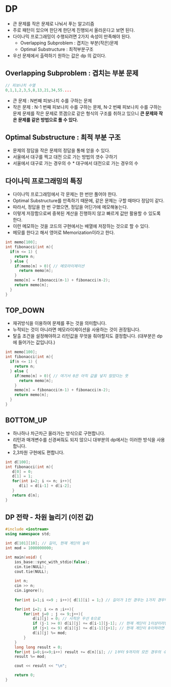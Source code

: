 # DP
* 큰 문제를 작은 문제로 나눠서 푸는 알고리즘
* 주로 패턴이 있으며 한단계 한단계 진행되서 올라온다고 보면 된다.   
* 다이나믹 프로그래밍이 수행되려면 2가지 속성이 만족해야 된다.
  * Overlapping Subproblem : 겹치는 부분(작은)문제
  * Optimal Substructure : 최적부분구조
* 우선 문제에서 출력하기 원하는 값은 dp 의 값이다.    


## Overlapping Subproblem : 겹치는 부분 문제
```c++
// 피보나치 수열   
0,1,1,2,3,5,8,13,21,34,55....
```
* 큰 문제 : N번째 피보나치 수를 구하는 문제
* 작은 문제 : N-1 번째 피보나치 수를 구하는 문제, N-2 번째 피보나치 수를 구하는 문제
문제를 작은 문제로 쪼갬으로 같은 형식의 구조를 취하고 있으니 **큰 문제와 작은 문제를 같은 방법으로 풀 수 있다.**

## Optimal Substructure : 최적 부분 구조
* 문제의 정답을 작은 문제의 정답을 통해 얻을 수 있다.    
* 서울에서 대구를 찍고 대전 으로 가는 방법의 갯수 구하기        
* 서울에서 대구로 가는 경우의 수  * 대구에서 대전으로 가는 경우의 수       

## 다이나믹 프로그래밍의 특징 
* 다이나믹 프로그래밍에서 각 문제는 한 번만 풀어야 한다.
* Optimal Substructure를 만족하기 때문에, 같은 문제는 구할 때마다 정답이 같다.
* 따라서, 정답을 한 번 구했으면, 정답을 어딘가에 메모해놓는다.
* 이렇게 저장함으로써 중복된 계산을 진행하지 않고 빠르게 값만 활용할 수 있도록 한다.
* 이런 메모하는 것을 코드의 구현에서는 배열에 저장하는 것으로 할 수 있다.
* 메모를 한다고 해서 영어로 Memorization이라고 한다.

```c++
int memo[100];
int fibonacci(int n){
  if(n <= 1) {
    return n;
  } else {
    if(memo[n] > 0){ // 메모라이제이션
      return memo[n];
    }
    memo[n] = fibonacci(n-1) + fibonacci(n-2); 
    return memo[n];
  }
}
```
  
## TOP_DOWN     
* 재귀방식을 이용하여 문제를 푸는 것을 의미합니다.      
* 누적되는 것이 아니라면 메모라이제이션을 사용하는 것이 권장됩니다.       
* 탈출 조건을 설정해야하고 리턴값을 무엇을 줘야할지도 결정합니다. (대부분은 dp에 들어가는 값입니다.)       

```c++
int memo[100];
int fibonacci(int n){
  if(n <= 1) {
    return n;
  } else {
    if(memo[n] > 0){ // 여기서 0은 아직 값을 넣지 않았다는 뜻
      return memo[n];
    }
    memo[n] = fibonacci(n-1) + fibonacci(n-2); 
    return memo[n];
  }
}
```
## BOTTOM_UP
* 하나하나 차근차근 올라가는 방식으로 구현합니다.          
* 리턴과 매개변수를 신경써줘도 되지 않으니 대부분의 dp에서는 이러한 방식을 사용합니다.        
* 2,3차원 구현에도 편합니다.   

```c++
int d[100];
int fibonacci(int n){
   d[0] = 0;
   d[1] = 1;
   for(int i=2; i <= n; i++){
      d[i] = d[i-1] + d[i-2];
   }
   return d[n];
}
```

## DP 전략 - 차원 늘리기 (이전 값)
```c++
#include <iostream> 
using namespace std; 

int d[101][10]; // 길이, 현재 계단의 높이     
int mod = 1000000000;

int main(void) { 
    ios_base::sync_with_stdio(false);
    cin.tie(NULL);
    cout.tie(NULL);
    
    int n;
    cin >> n;
    cin.ignore();
    
	for(int i=1;i <=9 ; i++){ d[1][i] = 1;} // 길이가 1인 경우는 1가지 경우밖에 없으므로 1로 초기화   

	for(int i=2; i <= n ;i++){
		for(int j=0 ; j <= 9;j++){
			d[i][j] = 0; // 시작은 우선 0으로 
			if (j-1 >= 0) d[i][j] += d[i-1][j-1]; // 현재 계단이 1이상이라면 아래에서 올라올 수 있다.   
			if (j+1 <= 9) d[i][j] += d[i-1][j+1]; // 현재 계단이 8이하라면 위에서 내려올 수 있다.  
			d[i][j] %= mod;  
		}
	}
	long long result = 0;
	for(int i=0;i<=9;i++) result += d[n][i]; // 1부터 9까지의 모든 경우의 수 추가 
	result %= mod;

	cout << result << "\n";

    return 0; 
}
```
